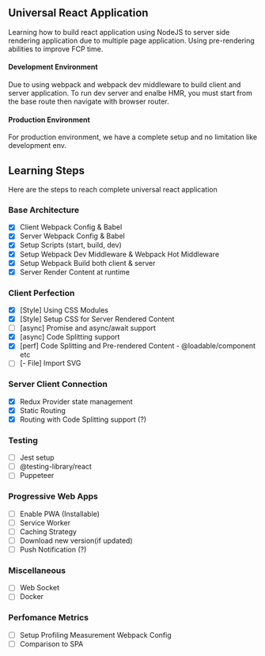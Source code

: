 ## Universal React Application

Learning how to build react application using NodeJS to server side rendering application due to multiple page application. Using pre-rendering abilities to improve FCP time.

#### Development Environment

Due to using webpack and webpack dev middleware to build client and server application. To run dev server and enalbe HMR, you must start from the base route then navigate with browser router.

#### Production Environment

For production environment, we have a complete setup and no limitation like development env.

## Learning Steps

Here are the steps to reach complete universal react application

### Base Architecture

- [x] Client Webpack Config & Babel
- [x] Server Webpack Config & Babel
- [x] Setup Scripts (start, build, dev)
- [x] Setup Webpack Dev Middleware & Webpack Hot Middleware
- [x] Setup Webpack Build both client & server
- [x] Server Render Content at runtime

### Client Perfection

- [x] [Style] Using CSS Modules
- [x] [Style] Setup CSS for Server Rendered Content
- [ ] [async] Promise and async/await support
- [x] [async] Code Splitting support
- [x] [perf] Code Splitting and Pre-rendered Content - @loadable/component etc
- [ ] [- File] Import SVG

### Server Client Connection

- [x] Redux Provider state management
- [x] Static Routing
- [x] Routing with Code Splitting support (?)

### Testing

- [ ] Jest setup
- [ ] @testing-library/react
- [ ] Puppeteer

### Progressive Web Apps

- [ ] Enable PWA (Installable)
- [ ] Service Worker
- [ ] Caching Strategy
- [ ] Download new version(if updated)
- [ ] Push Notification (?)

### Miscellaneous

- [ ] Web Socket
- [ ] Docker

### Perfomance Metrics

- [ ] Setup Profiling Measurement Webpack Config
- [ ] Comparison to SPA
